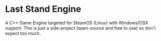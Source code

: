 # Last Stand Engine

A C++ Game Engine targeted for SteamOS (Linux) with Windows/OSX support. This is just a side-project (open-source and free to use) so don't expect too much.
